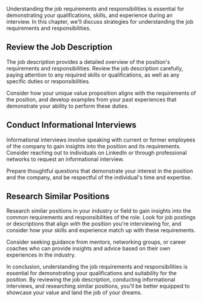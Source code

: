 
Understanding the job requirements and responsibilities is essential for demonstrating your qualifications, skills, and experience during an interview. In this chapter, we'll discuss strategies for understanding the job requirements and responsibilities.

Review the Job Description
--------------------------

The job description provides a detailed overview of the position's requirements and responsibilities. Review the job description carefully, paying attention to any required skills or qualifications, as well as any specific duties or responsibilities.

Consider how your unique value proposition aligns with the requirements of the position, and develop examples from your past experiences that demonstrate your ability to perform these duties.

Conduct Informational Interviews
--------------------------------

Informational interviews involve speaking with current or former employees of the company to gain insights into the position and its requirements. Consider reaching out to individuals on LinkedIn or through professional networks to request an informational interview.

Prepare thoughtful questions that demonstrate your interest in the position and the company, and be respectful of the individual's time and expertise.

Research Similar Positions
--------------------------

Research similar positions in your industry or field to gain insights into the common requirements and responsibilities of the role. Look for job postings or descriptions that align with the position you're interviewing for, and consider how your skills and experience match up with these requirements.

Consider seeking guidance from mentors, networking groups, or career coaches who can provide insights and advice based on their own experiences in the industry.

In conclusion, understanding the job requirements and responsibilities is essential for demonstrating your qualifications and suitability for the position. By reviewing the job description, conducting informational interviews, and researching similar positions, you'll be better equipped to showcase your value and land the job of your dreams.
